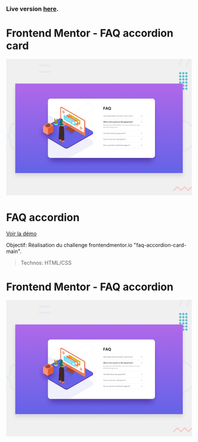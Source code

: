 ### Live version [here](https://virginiebouvarel.github.io/frontendmentor_challenges/newbie/faq-accordion).

# Frontend Mentor - FAQ accordion card

![Design preview for this coding challenge](./src/design/preview.jpg)


# FAQ accordion 

[Voir la démo](https://virginiebouvarel.github.io/faq_accordion/)

Objectif: Réalisation du challenge frontendmentor.io "faq-accordion-card-main".

> Technos: HTML/CSS

# Frontend Mentor - FAQ accordion

![Design preview for the coding challenge](./src/design/desktop-preview.jpg)

